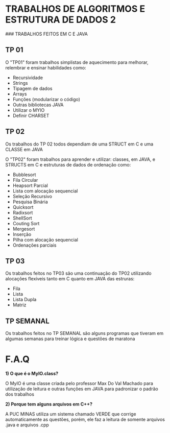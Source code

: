 <h1> TRABALHOS DE ALGORITMOS E ESTRUTURA DE DADOS 2 </h1>
### TRABALHOS FEITOS EM C E JAVA

<h2>TP 01</h2>
<p>O "TP01" foram trabalhos simplistas de aquecimento para melhorar, relembrar e ensinar habilidades como:

<ul>
  <li>Recursividade</li>
  <li>Strings</li>
  <li>Tipagem de dados</li>
  <li>Arrays</li>
  <li>Funções (modularizar o código) </li>
  <li>Outras bibliotecas JAVA</li>
  <li>Utilizar o MYIO</li>
  <li>Definir CHARSET</li>
 </ul>



<h2>TP 02</h2>
<p>Os trabalhos do TP 02 todos dependiam de uma STRUCT em C e uma CLASSE em JAVA</p>
<p>O "TP02" foram trabalhos para aprender e utilizar: classes, em JAVA, e STRUCTS em C e estruturas de dados de ordenação como: </p>
<ul>
  <li>Bubblesort</li>
  <li>Fila Circular</li>
  <li>Heapsort Parcial</li>
  <li>Lista com alocação sequencial</li>
  <li>Seleção Recursivo</li>
  <li>Pesquisa Binária</li>
  <li>Quicksort</li>
  <li>Radixsort</li>
  <li>ShellSort</li>
  <li>Couting Sort</li>
  <li>Mergesort</li>
  <li>Inserção</li>
  <li>Pilha com alocação sequencial</li>
  <li>Ordenações parciais</li>
</ul>

<h2>TP 03</h2>
<p>Os trabalhos feitos no TP03 são uma continuação do TP02 utilizando alocações flexíveis tanto em C quanto em JAVA das estruras: </p>

<ul>
  <li>Fila</li>
  <li>Lista</li>
  <li>Lista Dupla</li>
  <li>Matriz</li>
</ul>

<h2>TP SEMANAL</h2>
<p>Os trabalhos feitos no TP SEMANAL são alguns programas que tiveram em algumas semanas para treinar lógica e questões de maratona</p>


<h1>F.A.Q</h2>
<p style="font-weight: bold">1) O que é o MyIO.class?</p>
<p>O MyIO é uma classe criada pelo professor Max Do Val Machado para utilização de leitura e outras funções em JAVA para padronizar o padrão dos trabalhos</p>

<p style="font-weight: bold">2) Porque tem alguns arquivos em C++?</p>
<p>A PUC MINAS utiliza um sistema chamado VERDE que corrige automaticamente as questões, porém, ele faz a leitura de somente arquivos .java e arquivos .cpp</p>

